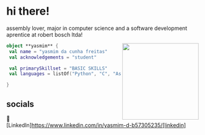 # hi there!

assembly lover, 
major in computer science and a software development aprentice at robert bosch ltda!

<img align="right" width="200" src="https://i.pinimg.com/originals/55/a2/c8/55a2c886df84983873852b3e7b308c31.gif" />

```kotlin
object **yasmim** {
 val name = "yasmim da cunha freitas"
 val acknowledgements = "student"

 val primarySkillset = "BASIC SKILLS"
 val languages = listOf("Python", "C", "Assembly", "MySQL", "Web")

}
```

## socials

👔 [LinkedIn]https://www.linkedin.com/in/yasmim-d-b57305235/[linkedin]
